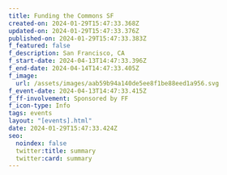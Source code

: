 ```yaml
---
title: Funding the Commons SF
created-on: 2024-01-29T15:47:33.368Z
updated-on: 2024-01-29T15:47:33.376Z
published-on: 2024-01-29T15:47:33.383Z
f_featured: false
f_description: San Francisco, CA
f_start-date: 2024-04-13T14:47:33.396Z
f_end-date: 2024-04-14T14:47:33.405Z
f_image:
  url: /assets/images/aab59b94a140de5ee8f1be88eed1a956.svg
f_event-date: 2024-04-13T14:47:33.415Z
f_ff-involvement: Sponsored by FF
f_icon-type: Info
tags: events
layout: "[events].html"
date: 2024-01-29T15:47:33.424Z
seo:
  noindex: false
  twitter:title: summary
  twitter:card: summary
---
```

